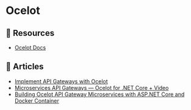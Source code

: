 # Ocelot

## 📘 Resources
- [Ocelot Docs](https://ocelot.readthedocs.io/en/latest/introduction/bigpicture.html)

## 📕 Articles

- [Implement API Gateways with Ocelot](https://docs.microsoft.com/en-us/dotnet/architecture/microservices/multi-container-microservice-net-applications/implement-api-gateways-with-ocelot)
- [Microservices API Gateways — Ocelot for .NET Core + Video](https://medium.com/hypertrends/microservices-api-gateways-ocelot-for-net-core-video-8bbd4ed3be8f)
- [Building Ocelot API Gateway Microservices with ASP.NET Core and Docker Container](https://medium.com/aspnetrun/building-ocelot-api-gateway-microservices-with-asp-net-core-and-docker-container-13f96026e86c)